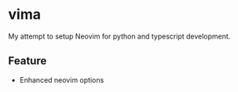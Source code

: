 # vima

My attempt to setup Neovim for python and typescript development.

## Feature

- Enhanced neovim options
